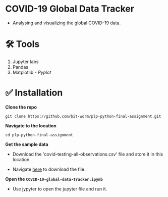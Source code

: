 # COVID-19 Global Data Tracker

- Analysing and visualizing the global COVID-19 data.

# 🛠️ Tools

1. Jupyter labs
2. Pandas
3. Matplotlib - *Pyplot*

# ✅ Installation

**Clone the repo**

`git clone https://github.com/bit-worm/plp-python-final-assignment.git`

**Navigate to the location**

`cd plp-python-final-assignment`

**Get the sample data**

- Download the 'covid-testing-all-observations.csv' file and store it in this location.

- Navigate [here](https://www.kaggle.com/datasets) to download the file.

**Open the `COVID-19-global-data-tracker.ipynb`**

- Use jypyter to open the jupyter file and run it.

